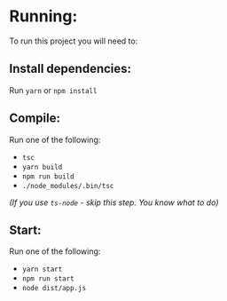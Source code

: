 # Running:

To run this project you will need to:

## Install dependencies:
Run `yarn` or `npm install`


## Compile:
Run one of the following:
- `tsc`
- `yarn build`
- `npm run build`
- `./node_modules/.bin/tsc`

*(If you use `ts-node` - skip this step. You know what to do)*


## Start:
Run one of the following:
- `yarn start`
- `npm run start`
- `node dist/app.js`
